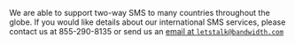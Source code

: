 We are able to support two-way SMS to many countries throughout the globe. If you would like details about our international SMS services, please contact us at 855-290-8135 or send us an [email at `letstalk@bandwidth.com`](mailto:letstalk@bandwidth.com)